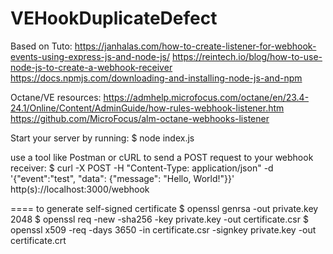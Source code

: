 # VEHookDuplicateDefect

Based on Tuto:
https://janhalas.com/how-to-create-listener-for-webhook-events-using-express-js-and-node-js/
https://reintech.io/blog/how-to-use-node-js-to-create-a-webhook-receiver 
https://docs.npmjs.com/downloading-and-installing-node-js-and-npm

Octane/VE resources:
https://admhelp.microfocus.com/octane/en/23.4-24.1/Online/Content/AdminGuide/how-rules-webhook-listener.htm 
https://github.com/MicroFocus/alm-octane-webhooks-listener

Start your server by running:
$ node index.js

use a tool like Postman or cURL to send a POST request to your webhook receiver:
$ curl -X POST -H "Content-Type: application/json" -d '{"event":"test", "data": {"message": "Hello, World!"}}' http(s)://localhost:3000/webhook


==== to generate self-signed certificate
$ openssl genrsa -out private.key 2048
$ openssl req -new -sha256 -key private.key -out certificate.csr
$ openssl x509 -req -days 3650 -in certificate.csr -signkey private.key -out certificate.crt